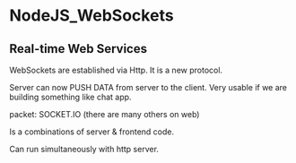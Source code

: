 # NodeJS_WebSockets

## Real-time Web Services

WebSockets are established via Http. It is a new protocol. 

Server can now PUSH DATA from server to the client. Very usable if we are building something like chat app. 

packet: SOCKET.IO
(there are many others on web)

Is a combinations of server & frontend code. 


Can run simultaneously with http server. 